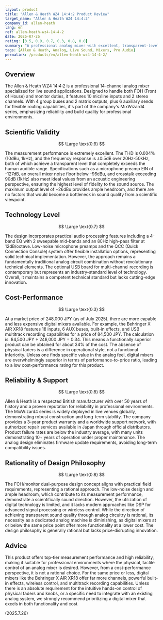 ```yaml
---
layout: product
title: "Allen & Heath WZ4 14:4:2 Product Review"
target_name: "Allen & Heath WZ4 14:4:2"
company_id: allen-heath
lang: en
ref: allen-heath-wz4-14-4-2
date: 2025-07-26
rating: [3.5, 0.9, 0.7, 0.3, 0.8, 0.8]
summary: "A professional analog mixer with excellent, transparent-level measurement performance, but with significant cost-performance issues compared to digital mixers."
tags: [Allen & Heath, Analog, Live Sound, Mixers, Pro Audio]
permalink: /products/en/allen-heath-wz4-14-4-2/
---
```

## Overview

The Allen & Heath WZ4 14:4:2 is a professional 14-channel analog mixer specialized for live sound applications. Designed to handle both FOH (Front of House) and monitor duties, it features 10 mic/line inputs and 2 stereo channels. With 4 group buses and 2 matrix outputs, plus 6 auxiliary sends for flexible routing capabilities, it's part of the company's MixWizard4 series, emphasizing reliability and build quality for professional environments.

## Scientific Validity

$$ \Large \text{0.9} $$

The measurement performance is extremely excellent. The THD is 0.004% (10dBu, 1kHz), and the frequency response is ±0.5dB over 20Hz-50kHz, both of which achieve a transparent level that completely exceeds the human audible range. Specifications such as a microphone preamp EIN of -127dB, an overall mixer noise floor below -96dBu, and crosstalk exceeding 90dB (1kHz) also meet ideal values from an acoustic engineering perspective, ensuring the highest level of fidelity to the sound source. The maximum output level of +26dBu provides ample headroom, and there are no factors that would become a bottleneck in sound quality from a scientific viewpoint.

## Technology Level

$$ \Large \text{0.7} $$

The design incorporates practical audio processing features including a 4-band EQ with 2 sweepable mid-bands and an 80Hz high-pass filter at 12dB/octave. Low-noise microphone preamps and the QCC (Quick Connection Console) system offer flexible installation options, representing solid technical implementation. However, the approach remains a fundamentally traditional analog circuit combination without revolutionary technical elements. The optional USB board for multi-channel recording is contemporary but represents an industry-standard level of technology. Overall, it maintains a competent technical standard but lacks cutting-edge innovation.

## Cost-Performance

$$ \Large \text{0.3} $$

At a market price of 248,000 JPY (as of July 2025), there are more capable and less expensive digital mixers available. For example, the Behringer X AIR XR18 features 18 inputs, 6 AUX buses, built-in effects, and USB multitrack recording capabilities for a price of 84,500 JPY. The calculation is: 84,500 JPY ÷ 248,000 JPY = 0.34. This means a functionally superior product can be obtained for about 34% of the cost. The absence of physical faders is a difference in operational style, not a functional inferiority. Unless one finds specific value in the analog feel, digital mixers are overwhelmingly superior in terms of performance-to-price ratio, leading to a low cost-performance rating for this product.

## Reliability & Support

$$ \Large \text{0.8} $$

Allen & Heath is a respected British manufacturer with over 50 years of history and a proven reputation for reliability in professional environments. The MixWizard4 series is widely deployed in live venues globally, demonstrating robust construction and long-term stability. The company provides a 3-year product warranty and a worldwide support network, with authorized repair services available in Japan through official distributors. Product failure rates are below the industry average, with many units demonstrating 10+ years of operation under proper maintenance. The analog design eliminates firmware update requirements, avoiding long-term compatibility issues.

## Rationality of Design Philosophy

$$ \Large \text{0.8} $$

The FOH/monitor dual-purpose design concept aligns with practical field requirements, representing a rational approach. The low-noise design and ample headroom, which contribute to its measurement performance, demonstrate a scientifically sound direction. However, the utilization of digital technology is limited, and it lacks modern approaches like DSP for advanced signal processing or wireless control. While the direction of achieving transparent sound quality through analog circuitry is rational, its necessity as a dedicated analog machine is diminishing, as digital mixers at or below the same price point offer more functionality at a lower cost. The design philosophy is generally rational but lacks price-disrupting innovation.

## Advice

This product offers top-tier measurement performance and high reliability, making it suitable for professional environments where the physical, tactile control of an analog mixer is desired. However, from a cost-performance perspective, it is not a rational choice. For the same price or less, digital mixers like the Behringer X AIR XR18 offer far more channels, powerful built-in effects, wireless control, and multitrack recording capabilities. Unless there is an absolute requirement for the intuitive hands-on control of physical faders and knobs, or a specific need to integrate with an existing analog system, we strongly recommend prioritizing a digital mixer that excels in both functionality and cost.

(2025.7.26)
